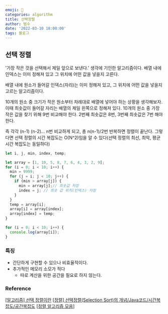 ```yaml
---
emoji: 🏃
categories: algorithm
title: 선택정렬
author: 범수
date: '2022-03-10 18:00:00'
tags: 블로그
---
```


## 선택 정렬

'가장 작은 것을 선택해서 제일 앞으로 보낸다.' 생각에 기인한 알고리즘이다.
배열 내에 인덱스는 이미 정해져 있고 그 위치에 어떤 값을 넣을지 고른다. 

배열 내에 원소가 들어갈 인덱스(자리)는 이미 정해져 있고, 그 위치에 어떤 값을 넣을지 고르는 알고리즘이다.

10개의 원소 중 크기가 작은 원소부터 차례대로 배열에 넣어야 하는 상황을 생각해보자.
이때 최솟값이 들어갈 자리는 배열의 제일 왼쪽으로 정해져 있다. 
10개의 원소 중 가장 작은 값을 찾기 위해 9번 비교해야 한다.
2번째 최솟값은 8번, 3번째 최솟값은 7번 해야 한다. 

즉 각각 (n-1) (n-2)... n번 비교하게 되고, 총 n(n-1)/2번 반복하면 정렬이 끝난다.
그렇다면 선택 정렬의 시간 복잡도는 O(N^2)임을 알 수 있다(선택 정렬의 최선, 최악, 평균 시간 복잡도는 동일하다)

```js
let i, j, min, index, temp;

let array = [1, 10, 5, 8, 7, 6, 4, 3, 2, 9];
for (i = 0; i < 10; i++) {
  min = 9999;
  for (j = i; j < 10; j++) {
    if (min > array[j]) {
      min = array[j];// 최솟값 저장
      index = j; // 최솟 값 위치(인덱스) 저장
    }
  }
  temp = array[i];
  array[i] = array[index];
  array[index] = temp;
}

for (i = 0; i < 10; i++) {
  console.log(array[i]);
}

```
### 특징

* 간단하게 구현할 수 있으나 비효율적이다.
* 추가적인 메모리 소모가 적다
  * 따로 계산을 위한 공간을 필요로 하지 않는다.

### Reference

[[알고리즘] 선택 정렬이란](https://gmlwjd9405.github.io/2018/05/06/algorithm-selection-sort.html)
[[정렬] 선택정렬(Selection Sort)의 개념/Java코드/시간복잡도/공간복잡도](https://devuna.tistory.com/28)
[[정렬 알고리즘 모음]](https://st-lab.tistory.com/168)